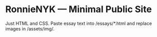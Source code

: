 # RonnieNYK — Minimal Public Site
Just HTML and CSS. Paste essay text into /essays/*.html and replace images in /assets/img/.
